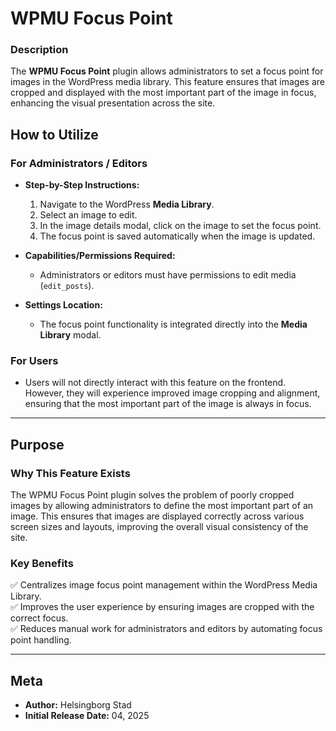 # WPMU Focus Point  

### Description  
The **WPMU Focus Point** plugin allows administrators to set a focus point for images in the WordPress media library. This feature ensures that images are cropped and displayed with the most important part of the image in focus, enhancing the visual presentation across the site.  

## How to Utilize  

### For Administrators / Editors  
- **Step-by-Step Instructions:**  
  1. Navigate to the WordPress **Media Library**.  
  2. Select an image to edit.  
  3. In the image details modal, click on the image to set the focus point.  
  4. The focus point is saved automatically when the image is updated.  

- **Capabilities/Permissions Required:**  
  - Administrators or editors must have permissions to edit media (`edit_posts`).  

- **Settings Location:**  
  - The focus point functionality is integrated directly into the **Media Library** modal.  

### For Users  
- Users will not directly interact with this feature on the frontend. However, they will experience improved image cropping and alignment, ensuring that the most important part of the image is always in focus.  

---

## Purpose  

### Why This Feature Exists  
The WPMU Focus Point plugin solves the problem of poorly cropped images by allowing administrators to define the most important part of an image. This ensures that images are displayed correctly across various screen sizes and layouts, improving the overall visual consistency of the site.  

### Key Benefits  
✅ Centralizes image focus point management within the WordPress Media Library.  
✅ Improves the user experience by ensuring images are cropped with the correct focus.  
✅ Reduces manual work for administrators and editors by automating focus point handling.  

---

## Meta  

- **Author:** Helsingborg Stad
- **Initial Release Date:** 04, 2025